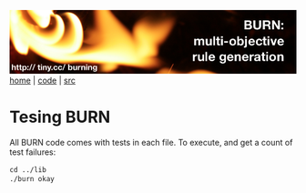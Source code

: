 <a href="http://git.io/burning"><img src="../etc/img/burn.png"></a><br clear=all>
[home](http://tiny.cc/burning) | [code]() | [src]()



# Tesing BURN

All BURN code comes with tests in each file. To execute, and 
get a count of test failures:

```
cd ../lib
./burn okay
```
